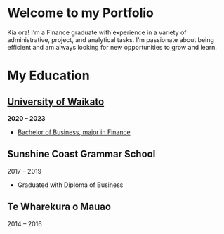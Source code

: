 # Welcome to my Portfolio

Kia ora! I’m a Finance graduate with experience in a variety of administrative, project, and analytical tasks. I’m passionate about being efficient and am always looking for new opportunities to grow and learn.

# My Education
## [University of Waikato](https://github.com/user-attachments/files/18858004/Academic.Record.pdf)
**2020 – 2023**
* [Bachelor of Business, major in Finance](https://github.com/user-attachments/files/18858010/Certificate.pdf)

## Sunshine Coast Grammar School
2017 – 2019
* Graduated with Diploma of Business

## Te Wharekura o Mauao
2014 – 2016
